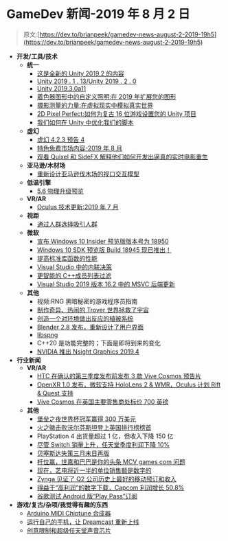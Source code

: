 # GameDev 新闻-2019 年 8 月 2 日

> 原文:[https://dev.to/brianpeek/gamedev-news-august-2-2019-19h5](https://dev.to/brianpeek/gamedev-news-august-2-2019-19h5)

*   **开发/工具/技术**
    *   **统一**
        *   [这是全新的 Unity 2019.2 的内容](https://blogs.unity3d.com/2019/07/30/heres-whats-in-the-brand-new-unity-2019-2/)
        *   [Unity 2019 . 1 . 13/Unity 2019 . 2 . 0](https://unity3d.com/get-unity/download/archive)
        *   [Unity 2019.3.0a11](https://unity3d.com/alpha/2019.3)
        *   [着色器图形中的自定义照明:在 2019 年扩展您的图形](https://blogs.unity3d.com/2019/07/31/custom-lighting-in-shader-graph-expanding-your-graphs-in-2019/)
        *   [摄影测量的力量:在虚拟现实中模拟真实世界](https://blogs.unity3d.com/2019/08/01/the-power-of-photogrammetry-simulating-the-real-world-in-vr/)
        *   [2D Pixel Perfect:如何为复古 16 位游戏设置您的 Unity 项目](https://blogs.unity3d.com/2019/08/02/2d-pixel-perfect-how-to-set-up-your-unity-project-for-retro-16-bit-games/)
        *   [我们如何在 Unity 中优化我们的脚本](https://www.gamedev.net/articles/programming/general-and-gameplay-programming/how-we-optimised-our-scripts-in-unity-r5167/)
    *   **虚幻**
        *   [虚幻 4.2.3 预告 4](https://forums.unrealengine.com/unreal-engine/announcements-and-releases/1640558-unreal-engine-4-23-preview/page14)
        *   [特色免费市场内容-2019 年 8 月](https://www.unrealengine.com/en-US/blog/featured-free-marketplace-content---august-2019)
        *   [观看 Quixel 和 SideFX 解释他们如何开发出逼真的实时电影重生](https://www.unrealengine.com/en-US/blog/watch-quixel-and-sidefx-explain-how-they-developed-the-photorealistic-real-time-cinematic-rebirth)
    *   **亚马逊/木材场**
        *   [重新设计亚马逊伐木场的视口交互模型](https://aws.amazon.com/blogs/gametech/lumberyard-viewport-interaction-model/)
    *   **低温引擎**
        *   [5.6 物理升级预览](https://www.cryengine.com/news/56-physics-upgrades-preview)
    *   **VR/AR**
        *   [Oculus 技术更新:2019 年 7 月](https://developer.oculus.com/blog/oculus-tech-updates-july-2019/)
    *   **视距**
        *   [通过人群选择吸引人群](https://stadia.dev/blog/engage-the-crowd-with-crowd-choice/)
    *   **微软**
        *   [宣布 Windows 10 Insider 预览版版本号为 18950](https://blogs.windows.com/windowsexperience/2019/07/31/announcing-windows-10-insider-preview-build-18950/)
        *   [Windows 10 SDK 预览版 Build 18945 现已推出！](https://blogs.windows.com/windowsdeveloper/2019/07/30/windows-10-sdk-preview-build-18945-available-now/)
        *   [提高标准库函数的性能](https://devblogs.microsoft.com/cppblog/improving-the-performance-of-standard-library-functions/)
        *   [Visual Studio 中的内联决策](https://devblogs.microsoft.com/cppblog/inlining-decisions-in-visual-studio/)
        *   [更智能的 C++成员列表过滤](https://devblogs.microsoft.com/cppblog/smarter-member-list-filtering-for-c/)
        *   [Visual Studio 2019 版本 16.2 中的 MSVC 后端更新](https://devblogs.microsoft.com/cppblog/msvc-backend-updates-in-visual-studio-2019-version-16-2/)
    *   **其他**
        *   视频:RNG 黑暗秘密的游戏程序员指南
        *   [制作奇异、热闹的 Trover 世界拯救了宇宙](https://www.gamasutra.com/view/news/347120/Making_the_bizarre_hilarious_world_of_Trover_Saves_the_Universe.php)
        *   [创造一个对环境做出反应的植被系统](https://www.gamasutra.com/blogs/PiotrBomak/20190730/347594/Creating_a_vegetation_system_that_reacts_to_the_environment.php)
        *   [Blender 2.8 发布，重新设计了用户界面](https://www.gamedev.net/news/blender-28-released-with-redesigned-user-interface-r981/)
        *   [libspng](https://libspng.org/)
        *   C++20 是功能完整的；下面是即将到来的变化
        *   [NVIDIA 推出 Nsight Graphics 2019.4](https://www.gamedev.net/news/nvidia-brings-out-nsight-graphics-20194-r987/)
*   **行业新闻**
    *   **VR/AR**
        *   [HTC 在确认的第三季度发布前发布 3 款 Vive Cosmos 预告片](https://www.roadtovr.com/htc-vive-cosmos-trailers-q3-launch/)
        *   [OpenXR 1.0 发布，微软支持 HoloLens 2 & WMR，Oculus 计划 Rift & Quest 支持](https://www.roadtovr.com/openxr-1-0-release-microsoft-hololens-vr-oculus-rift-quest/)
        *   [Vive Cosmos 在英国主要零售商处标价 700 英镑](https://www.roadtovr.com/vive-cosmos-price-700/)
    *   **其他**
        *   [堡垒之夜世界杯冠军赢得 300 万美元](https://www.gamesindustry.biz/articles/2019-07-29-winner-of-the-fortnite-world-cup-took-home-USD3m)
        *   [火之徽击败沃尔芬斯坦登上英国排行榜榜首](https://www.gamesindustry.biz/articles/2019-07-29-fire-emblem-beats-wolfenstein-to-the-top-of-the-uk-charts)
        *   PlayStation 4 出货量超过 1 亿，但收入下降 150 亿
        *   [尽管 Switch 销量上升，任天堂季度利润下降 10%](https://www.gamesindustry.biz/articles/2019-07-30-nintendo-quarterly-profits-down-10-percent-despite-rising-switch-sales)
        *   [贝塞斯达失策三月末日再版](https://www.gamesindustry.biz/articles/2019-07-29-bethesda-missteps-mar-doom-re-releases)
        *   [杆位赢，世嘉和巴巴是你的头条 MCV games com 问题](https://www.mcvuk.com/pole-to-win-sega-and-baba-is-you-headline-mcvs-gamescom-issue/)
        *   [现在，艺电将近一半的单位销售额是数字的](https://www.gamesindustry.biz/articles/2019-07-31-nearly-half-of-eas-unit-sales-are-now-digital)
        *   [Zynga 见证了 Q2 公司历史上最好的移动预订和收入](https://www.gamesindustry.biz/articles/2019-07-31-zynga-sees-best-mobile-bookings-and-revenue-in-company-history-for-q2)
        *   [得益于“高利润”的数字下载，Capcom 利润增长 50.8%](https://www.gamesindustry.biz/articles/2019-08-01-profits-at-capcom-up-50-8-percent-thanks-to-highly-profitable-digital-downloads)
        *   [谷歌测试 Android 版“Play Pass”订阅](https://www.gamesindustry.biz/articles/2019-08-01-google-testing-play-pass-subscription)
*   **游戏/复古/杂项/我觉得有趣的东西**
    *   [Arduino MIDI Chiptune 合成器](https://www.instructables.com/id/Arduino-MIDI-Chiptune-Synthesizer/)
    *   [运行自己的手机，让 Dreamcast 重新上线](https://hackaday.com/2019/07/31/run-your-own-phone-to-bring-the-dreamcast-back-online/)
    *   [创意限制和超级任天堂声音芯片](https://hackaday.com/2019/07/31/creative-limitation-and-the-super-nintendo-sound-chips/)
